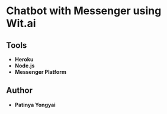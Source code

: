 # Chatbot with Messenger using Wit.ai

## Tools
* **Heroku**
* **Node.js**
* **Messenger Platform**

## Author
* **Patinya Yongyai**